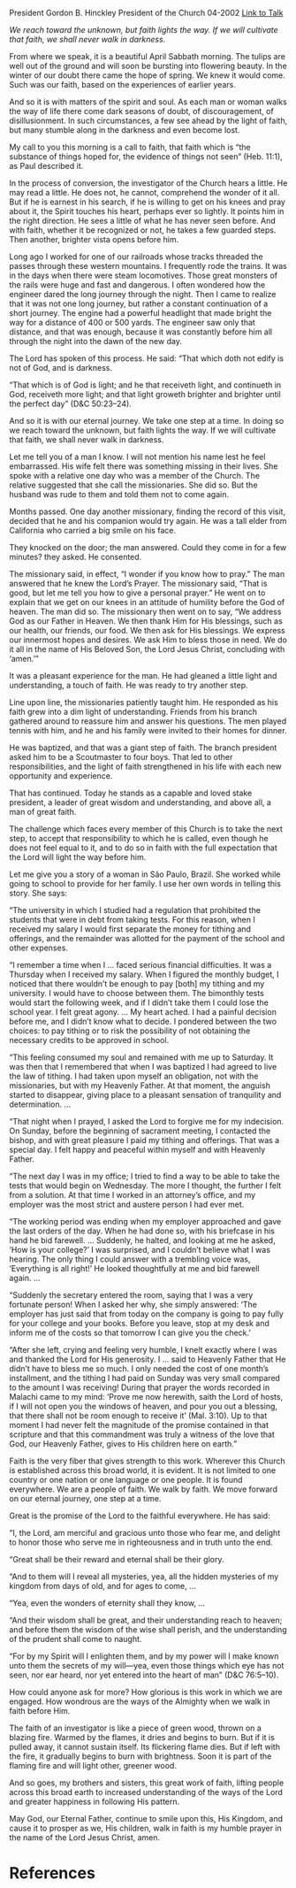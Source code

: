 President Gordon B. Hinckley
President of the Church
04-2002
[Link to Talk](https://www.churchofjesuschrist.org/study/general-conference/2002/04/we-walk-by-faith?lang=eng)

_We reach toward the unknown, but faith lights the way. If we will cultivate that faith, we shall never walk in darkness._

From where we speak, it is a beautiful April Sabbath morning. The tulips are well out of the ground and will soon be bursting into flowering beauty. In the winter of our doubt there came the hope of spring. We knew it would come. Such was our faith, based on the experiences of earlier years.

And so it is with matters of the spirit and soul. As each man or woman walks the way of life there come dark seasons of doubt, of discouragement, of disillusionment. In such circumstances, a few see ahead by the light of faith, but many stumble along in the darkness and even become lost.

My call to you this morning is a call to faith, that faith which is “the substance of things hoped for, the evidence of things not seen” (Heb. 11:1), as Paul described it.

In the process of conversion, the investigator of the Church hears a little. He may read a little. He does not, he cannot, comprehend the wonder of it all. But if he is earnest in his search, if he is willing to get on his knees and pray about it, the Spirit touches his heart, perhaps ever so lightly. It points him in the right direction. He sees a little of what he has never seen before. And with faith, whether it be recognized or not, he takes a few guarded steps. Then another, brighter vista opens before him.

Long ago I worked for one of our railroads whose tracks threaded the passes through these western mountains. I frequently rode the trains. It was in the days when there were steam locomotives. Those great monsters of the rails were huge and fast and dangerous. I often wondered how the engineer dared the long journey through the night. Then I came to realize that it was not one long journey, but rather a constant continuation of a short journey. The engine had a powerful headlight that made bright the way for a distance of 400 or 500 yards. The engineer saw only that distance, and that was enough, because it was constantly before him all through the night into the dawn of the new day.

The Lord has spoken of this process. He said: “That which doth not edify is not of God, and is darkness.

“That which is of God is light; and he that receiveth light, and continueth in God, receiveth more light; and that light groweth brighter and brighter until the perfect day” (D&C 50:23–24).

And so it is with our eternal journey. We take one step at a time. In doing so we reach toward the unknown, but faith lights the way. If we will cultivate that faith, we shall never walk in darkness.

Let me tell you of a man I know. I will not mention his name lest he feel embarrassed. His wife felt there was something missing in their lives. She spoke with a relative one day who was a member of the Church. The relative suggested that she call the missionaries. She did so. But the husband was rude to them and told them not to come again.

Months passed. One day another missionary, finding the record of this visit, decided that he and his companion would try again. He was a tall elder from California who carried a big smile on his face.

They knocked on the door; the man answered. Could they come in for a few minutes? they asked. He consented.

The missionary said, in effect, “I wonder if you know how to pray.” The man answered that he knew the Lord’s Prayer. The missionary said, “That is good, but let me tell you how to give a personal prayer.” He went on to explain that we get on our knees in an attitude of humility before the God of heaven. The man did so. The missionary then went on to say, “We address God as our Father in Heaven. We then thank Him for His blessings, such as our health, our friends, our food. We then ask for His blessings. We express our innermost hopes and desires. We ask Him to bless those in need. We do it all in the name of His Beloved Son, the Lord Jesus Christ, concluding with ‘amen.’”

It was a pleasant experience for the man. He had gleaned a little light and understanding, a touch of faith. He was ready to try another step.

Line upon line, the missionaries patiently taught him. He responded as his faith grew into a dim light of understanding. Friends from his branch gathered around to reassure him and answer his questions. The men played tennis with him, and he and his family were invited to their homes for dinner.

He was baptized, and that was a giant step of faith. The branch president asked him to be a Scoutmaster to four boys. That led to other responsibilities, and the light of faith strengthened in his life with each new opportunity and experience.

That has continued. Today he stands as a capable and loved stake president, a leader of great wisdom and understanding, and above all, a man of great faith.

The challenge which faces every member of this Church is to take the next step, to accept that responsibility to which he is called, even though he does not feel equal to it, and to do so in faith with the full expectation that the Lord will light the way before him.

Let me give you a story of a woman in São Paulo, Brazil. She worked while going to school to provide for her family. I use her own words in telling this story. She says:

“The university in which I studied had a regulation that prohibited the students that were in debt from taking tests. For this reason, when I received my salary I would first separate the money for tithing and offerings, and the remainder was allotted for the payment of the school and other expenses.

“I remember a time when I … faced serious financial difficulties. It was a Thursday when I received my salary. When I figured the monthly budget, I noticed that there wouldn’t be enough to pay [both] my tithing and my university. I would have to choose between them. The bimonthly tests would start the following week, and if I didn’t take them I could lose the school year. I felt great agony. … My heart ached. I had a painful decision before me, and I didn’t know what to decide. I pondered between the two choices: to pay tithing or to risk the possibility of not obtaining the necessary credits to be approved in school.

“This feeling consumed my soul and remained with me up to Saturday. It was then that I remembered that when I was baptized I had agreed to live the law of tithing. I had taken upon myself an obligation, not with the missionaries, but with my Heavenly Father. At that moment, the anguish started to disappear, giving place to a pleasant sensation of tranquility and determination. …

“That night when I prayed, I asked the Lord to forgive me for my indecision. On Sunday, before the beginning of sacrament meeting, I contacted the bishop, and with great pleasure I paid my tithing and offerings. That was a special day. I felt happy and peaceful within myself and with Heavenly Father.

“The next day I was in my office; I tried to find a way to be able to take the tests that would begin on Wednesday. The more I thought, the further I felt from a solution. At that time I worked in an attorney’s office, and my employer was the most strict and austere person I had ever met.

“The working period was ending when my employer approached and gave the last orders of the day. When he had done so, with his briefcase in his hand he bid farewell. … Suddenly, he halted, and looking at me he asked, ‘How is your college?’ I was surprised, and I couldn’t believe what I was hearing. The only thing I could answer with a trembling voice was, ‘Everything is all right!’ He looked thoughtfully at me and bid farewell again. …

“Suddenly the secretary entered the room, saying that I was a very fortunate person! When I asked her why, she simply answered: ‘The employer has just said that from today on the company is going to pay fully for your college and your books. Before you leave, stop at my desk and inform me of the costs so that tomorrow I can give you the check.’

“After she left, crying and feeling very humble, I knelt exactly where I was and thanked the Lord for His generosity. I … said to Heavenly Father that He didn’t have to bless me so much. I only needed the cost of one month’s installment, and the tithing I had paid on Sunday was very small compared to the amount I was receiving! During that prayer the words recorded in Malachi came to my mind: ‘Prove me now herewith, saith the Lord of hosts, if I will not open you the windows of heaven, and pour you out a blessing, that there shall not be room enough to receive it’ (Mal. 3:10). Up to that moment I had never felt the magnitude of the promise contained in that scripture and that this commandment was truly a witness of the love that God, our Heavenly Father, gives to His children here on earth.”

Faith is the very fiber that gives strength to this work. Wherever this Church is established across this broad world, it is evident. It is not limited to one country or one nation or one language or one people. It is found everywhere. We are a people of faith. We walk by faith. We move forward on our eternal journey, one step at a time.

Great is the promise of the Lord to the faithful everywhere. He has said:

“I, the Lord, am merciful and gracious unto those who fear me, and delight to honor those who serve me in righteousness and in truth unto the end.

“Great shall be their reward and eternal shall be their glory.

“And to them will I reveal all mysteries, yea, all the hidden mysteries of my kingdom from days of old, and for ages to come, …

“Yea, even the wonders of eternity shall they know, …

“And their wisdom shall be great, and their understanding reach to heaven; and before them the wisdom of the wise shall perish, and the understanding of the prudent shall come to naught.

“For by my Spirit will I enlighten them, and by my power will I make known unto them the secrets of my will—yea, even those things which eye has not seen, nor ear heard, nor yet entered into the heart of man” (D&C 76:5–10).

How could anyone ask for more? How glorious is this work in which we are engaged. How wondrous are the ways of the Almighty when we walk in faith before Him.

The faith of an investigator is like a piece of green wood, thrown on a blazing fire. Warmed by the flames, it dries and begins to burn. But if it is pulled away, it cannot sustain itself. Its flickering flame dies. But if left with the fire, it gradually begins to burn with brightness. Soon it is part of the flaming fire and will light other, greener wood.

And so goes, my brothers and sisters, this great work of faith, lifting people across this broad earth to increased understanding of the ways of the Lord and greater happiness in following His pattern.

May God, our Eternal Father, continue to smile upon this, His Kingdom, and cause it to prosper as we, His children, walk in faith is my humble prayer in the name of the Lord Jesus Christ, amen.

# References
